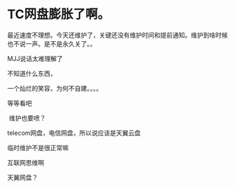 # TC网盘膨胀了啊。


<img id="aimg_rLaRc" onclick="zoom(this, this.src, 0, 0, 0)" class="zoom" src="https://cdn.jsdelivr.net/gh/gxxxcn/autopic@latest/2020/10/28/619b972b34929e8517fcddc4a85ca0ca.png" onmouseover="img_onmouseoverfunc(this)" onload="thumbImg(this)" border="0" alt="" /><br />
最近速度不理想。今天还维护了，关键还没有维护时间和提前通知。维护到啥时候也不说一声。是不是永久关了。。<img src="static/image/smiley/yct/021.gif" smilieid="37" border="0" alt="" /> 

MJJ说话太难理解了<img src="static/image/smiley/default/sad.gif" smilieid="2" border="0" alt="" />

不知道什么东西，

<img src="static/image/smiley/default/smile.gif" smilieid="1" border="0" alt="" />一个灿烂的笑容，为何不自建。。。。

等等看吧

<img src="static/image/smiley/yct/022.gif" smilieid="42" border="0" alt="" /> 维护也要喷？<img id="aimg_Q22cE" onclick="zoom(this, this.src, 0, 0, 0)" class="zoom" src="https://cdn.jsdelivr.net/gh/hishis/forum-master/public/images/patch.gif" onmouseover="img_onmouseoverfunc(this)" onload="thumbImg(this)" border="0" alt="" />

telecom网盘，电信网盘，所以说应该是天翼云盘

临时维护不是很正常嘛<img src="static/image/smiley/default/sweat.gif" smilieid="10" border="0" alt="" />

互联网思维啊

天翼网盘？
